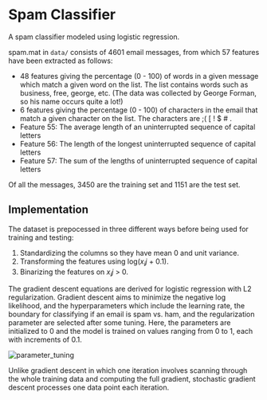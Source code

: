 # Spam Classifier 

A spam classifier modeled using logistic regression. 

spam.mat in `data/` consists of 4601 email messages, from which 57 features have been extracted as follows:
* 48 features giving the percentage (0 - 100) of words in a given message which match a given word on the list. 
The list contains words such as business, free, george, etc. (The data was collected by George Forman, so his name occurs quite a lot!)
* 6 features giving the percentage (0 - 100) of characters in the email that match a given character on the list.
The characters are ;( [ ! $ # .
* Feature 55: The average length of an uninterrupted sequence of capital letters
* Feature 56: The length of the longest uninterrupted sequence of capital letters
* Feature 57: The sum of the lengths of uninterrupted sequence of capital letters

Of all the messages, 3450 are the training set and 1151 are the test set. 

## Implementation

The dataset is prepocessed in three different ways before being used for training and testing:
1. Standardizing the columns so they have mean 0 and unit variance.
2. Transforming the features using log($x_ij$ + 0.1).
3. Binarizing the features on $x_ij$ > 0.

The gradient descent equations are derived for logistic regression with L2 regularization. Gradient descent aims to minimize the negative log likelihood, and the hyperparameters which include the learning rate, the boundary for classifying if an email is spam vs. ham, and the regularization parameter are selected after some tuning. Here, the parameters are initialized to 0 and the model is trained on values ranging from 0 to 1, each with increments of 0.1. 

![parameter_tuning](img/parameter_tuning)

Unlike gradient descent in which one iteration involves scanning through the whole training data and computing the full gradient, 
stochastic gradient descent processes one data point each iteration. 


<style TYPE="text/css">
code.has-jax {font: inherit; font-size: 100%; background: inherit; border: inherit;}
</style>
<script type="text/x-mathjax-config">
MathJax.Hub.Config({
    tex2jax: {
        inlineMath: [['$','$'], ['\\(','\\)']],
        skipTags: ['script', 'noscript', 'style', 'textarea', 'pre'] // removed 'code' entry
    }
});
MathJax.Hub.Queue(function() {
    var all = MathJax.Hub.getAllJax(), i;
    for(i = 0; i < all.length; i += 1) {
        all[i].SourceElement().parentNode.className += ' has-jax';
    }
});
</script>
<script type="text/javascript" src="http://cdn.mathjax.org/mathjax/latest/MathJax.js?config=TeX-AMS-MML_HTMLorMML"></script>
